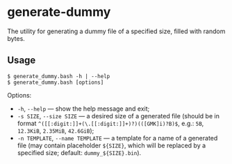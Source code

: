 # generate-dummy

The utility for generating a dummy file of a specified size, filled with random bytes.

## Usage

```
$ generate_dummy.bash -h | --help
$ generate_dummy.bash [options]
```

Options:

- `-h`, `--help` &mdash; show the help message and exit;
- `-s SIZE`, `--size SIZE` &mdash; a desired size of a generated file (should be in format `^([[:digit:]]+(\.[[:digit:]]+)?)(([GMK]i)?B)$`, e.g.: `5B`, `12.3KiB`, `2.35MiB`, `42.6GiB`);
- `-n TEMPLATE`, `--name TEMPLATE` &mdash; a template for a name of a generated file (may contain placeholder `${SIZE}`, which will be replaced by a specified size; default: `dummy_${SIZE}.bin`).
